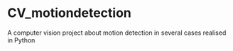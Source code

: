 # CV_motiondetection
A computer vision project about motion detection in several cases realised in Python 
